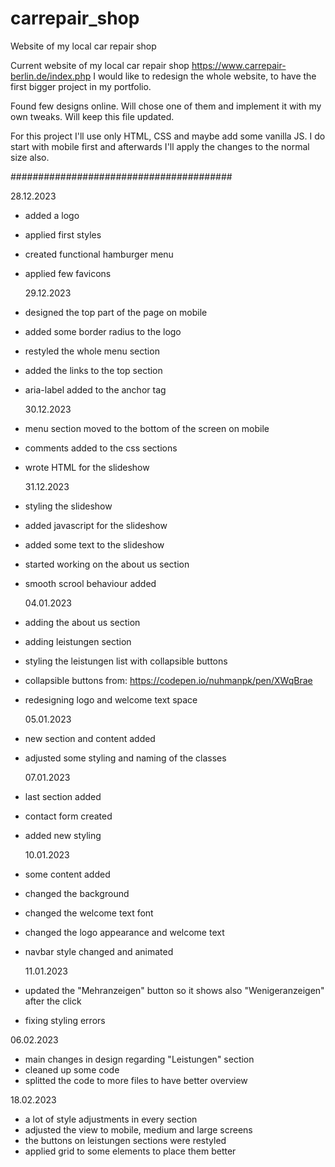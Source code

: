# carrepair_shop

Website of my local car repair shop

Current website of my local car repair shop https://www.carrepair-berlin.de/index.php
I would like to redesign the whole website, to have the first bigger project in my portfolio.

Found few designs online. Will chose one of them and implement it with my own tweaks.
Will keep this file updated.

For this project I'll use only HTML, CSS and maybe add some vanilla JS.
I do start with mobile first and afterwards I'll apply the changes to the normal size also.

########################################

28.12.2023

- added a logo
- applied first styles
- created functional hamburger menu
- applied few favicons

  29.12.2023

- designed the top part of the page on mobile
- added some border radius to the logo
- restyled the whole menu section
- added the links to the top section
- aria-label added to the anchor tag

  30.12.2023

- menu section moved to the bottom of the screen on mobile
- comments added to the css sections
- wrote HTML for the slideshow

  31.12.2023

- styling the slideshow
- added javascript for the slideshow
- added some text to the slideshow
- started working on the about us section
- smooth scrool behaviour added

  04.01.2023

- adding the about us section
- adding leistungen section
- styling the leistungen list with collapsible buttons
- collapsible buttons from: https://codepen.io/nuhmanpk/pen/XWqBrae
- redesigning logo and welcome text space

  05.01.2023

- new section and content added
- adjusted some styling and naming of the classes

  07.01.2023

- last section added
- contact form created
- added new styling

  10.01.2023

- some content added
- changed the background
- changed the welcome text font
- changed the logo appearance and welcome text
- navbar style changed and animated

  11.01.2023

- updated the "Mehranzeigen" button so it shows also "Wenigeranzeigen" after the click
- fixing styling errors

06.02.2023
- main changes in design regarding "Leistungen" section
- cleaned up some code
- splitted the code to more files to have better overview

18.02.2023
- a lot of style adjustments in every section
- adjusted the view to mobile, medium and large screens
- the buttons on leistungen sections were restyled
- applied grid to some elements to place them better
